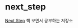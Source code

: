 # next_step
[Next Step](http://www.kyobobook.co.kr/product/detailViewKor.laf?mallGb=KOR&ejkGb=KOR&barcode=9788997924240) 책 보면서 공부하는 저장소
